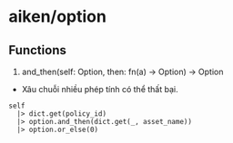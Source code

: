 # aiken/option

## Functions

1. and_then(self: Option<a>, then: fn(a) -> Option<result>) -> Option<result>

- Xâu chuỗi nhiều phép tính có thể thất bại.

```aiken
self
  |> dict.get(policy_id)
  |> option.and_then(dict.get(_, asset_name))
  |> option.or_else(0)
```
